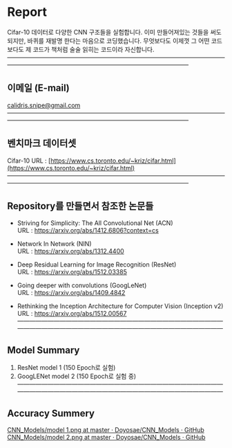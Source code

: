 # Report
Cifar-10 데이터로 다양한 CNN 구조들을 실험합니다.
이미 만들어져있는 것들을 써도 되지만, 바퀴를 재발명 한다는 마음으로 코딩했습니다.
무엇보다도 이제껏 그 어떤 코드보다도 제 코드가 책처럼 술술 읽히는 코드이라 자신합니다.
——————————————————————————————————————————————————————————————————
## 이메일 (E-mail)
calidris.snipe@gmail.com
——————————————————————————————————————————————————————————————————
## 벤치마크 데이터셋
Cifar-10
URL :  [https://www.cs.toronto.edu/~kriz/cifar.html](https://www.cs.toronto.edu/~kriz/cifar.html) 
——————————————————————————————————————————————————————————————————
## Repository를 만들면서 참조한 논문들
* Striving for Simplicity: The All Convolutional Net (ACN)  
  URL : https://arxiv.org/abs/1412.6806?context=cs  
  
* Network In Network (NIN)  
  URL : https://arxiv.org/abs/1312.4400  
  
* Deep Residual Learning for Image Recognition (ResNet)  
  URL : https://arxiv.org/abs/1512.03385  
  
* Going deeper with convolutions (GoogLeNet)  
  URL : https://arxiv.org/abs/1409.4842  

* Rethinking the Inception Architecture for Computer Vision (Inception v2)  
  URL : https://arxiv.org/abs/1512.00567  
————————————————————————————————————————————————————————————————————
## Model Summary 
1. ResNet model 1 (150 Epoch로 실험)
2. GoogLENet model 2 (150 Epoch로 실험 중)
————————————————————————————————————————————————————————————————————
## Accuracy Summery
[CNN_Models/model 1.png at master · Doyosae/CNN_Models · GitHub](https://github.com/Doyosae/CNN_Models/blob/master/Residual%20Network/Accuracy/model%201.png)
[CNN_Models/model 2.png at master · Doyosae/CNN_Models · GitHub](https://github.com/Doyosae/CNN_Models/blob/master/GoogLe%20Network/Accuracy/model%202.png)

